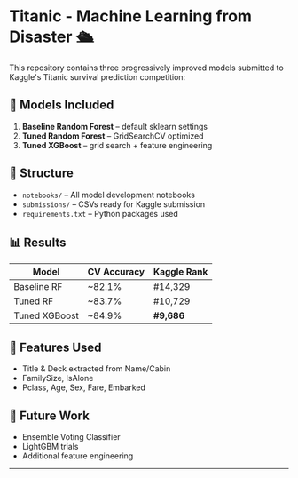 # Titanic - Machine Learning from Disaster 🛳️

This repository contains three progressively improved models submitted to Kaggle's Titanic survival prediction competition:

## 🔧 Models Included
1. **Baseline Random Forest** – default sklearn settings
2. **Tuned Random Forest** – GridSearchCV optimized
3. **Tuned XGBoost** – grid search + feature engineering

## 📁 Structure
- `notebooks/` – All model development notebooks
- `submissions/` – CSVs ready for Kaggle submission
- `requirements.txt` – Python packages used

## 📊 Results
| Model              | CV Accuracy | Kaggle Rank |
|-------------------|-------------|-------------|
| Baseline RF        | ~82.1%     | #14,329     |
| Tuned RF           | ~83.7%     | #10,729     |
| Tuned XGBoost      | ~84.9%     | **#9,686**  |

## 🚀 Features Used
- Title & Deck extracted from Name/Cabin
- FamilySize, IsAlone
- Pclass, Age, Sex, Fare, Embarked

## 📌 Future Work
- Ensemble Voting Classifier
- LightGBM trials
- Additional feature engineering

---
